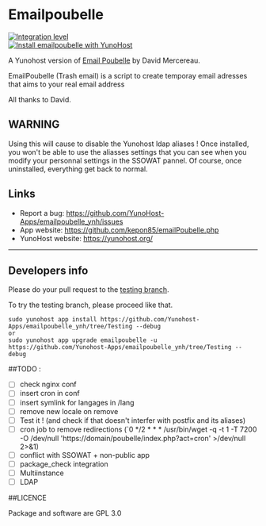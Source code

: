 # Emailpoubelle

[![Integration level](https://dash.yunohost.org/integration/emailpoubelle.svg)](https://ci-apps.yunohost.org/jenkins/job/emailpoubelle%20%28Community%29/lastBuild/consoleFull)  
[![Install emailpoubelle with YunoHost](https://install-app.yunohost.org/install-with-yunohost.png)](https://install-app.yunohost.org/?app=emailpoubelle)

A Yunohost version of [Email Poubelle](http://www.mercereau.info/sortie-de-la-version-1-0-demailpoubelle-php-email-jetable-auto-hebergeable/) by David Mercereau.

EmailPoubelle (Trash email) is a script to create temporay email adresses that aims to your real email address

All thanks to David. 

## WARNING

Using this will cause to disable the Yunohost ldap aliases ! Once installed, you won't be able to use the aliasses settings that you can see when you modify your personnal settings in the SSOWAT pannel.
Of course, once uninstalled, everything get back to normal. 

## Links

 * Report a bug: https://github.com/YunoHost-Apps/emailpoubelle_ynh/issues
 * App website: https://github.com/kepon85/emailPoubelle.php
 * YunoHost website: https://yunohost.org/

---

Developers info
----------------

Please do your pull request to the [testing branch](https://github.com/Yunohost-Apps/emailpoubelle_ynh/tree/Testing).

To try the testing branch, please proceed like that.
```
sudo yunohost app install https://github.com/Yunohost-Apps/emailpoubelle_ynh/tree/Testing --debug
or
sudo yunohost app upgrade emailpoubelle -u https://github.com/Yunohost-Apps/emailpoubelle_ynh/tree/Testing --debug
```

##TODO : 

- [ ] check nginx conf
- [ ] insert cron in conf
- [ ] insert symlink for langages in /lang
- [ ] remove new locale on remove
- [ ] Test it ! (and check if that doesn't interfer with postfix and its aliases)
- [ ] cron job to remove redirections (`0 */2 * * * /usr/bin/wget -q -t 1 -T 7200 -O /dev/null 'https://domain/poubelle/index.php?act=cron' >/dev/null 2>&1) 
- [ ] conflict with SSOWAT + non-public app
- [ ] package_check integration
- [ ] Multiinstance
- [ ] LDAP

##LICENCE

Package and software are GPL 3.0